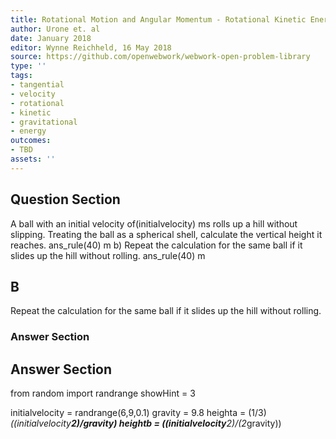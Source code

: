 ```yaml
---
title: Rotational Motion and Angular Momentum - Rotational Kinetic Energy
author: Urone et. al
date: January 2018
editor: Wynne Reichheld, 16 May 2018
source: https://github.com/openwebwork/webwork-open-problem-library
type: ''
tags:
- tangential
- velocity
- rotational
- kinetic
- gravitational
- energy
outcomes:
- TBD
assets: ''
---
```


## Question Section 

A ball with an initial velocity of(initialvelocity) ms rolls up a hill without slipping. Treating the ball as a spherical shell, calculate the vertical height it reaches. 
ans_rule(40) m
b) Repeat the calculation for the same ball if it slides up the hill without rolling.
ans_rule(40) m

## B
Repeat the calculation for the same ball if it slides up the hill without rolling.
### Answer Section


## Answer Section

from random import randrange
showHint = 3

initialvelocity = randrange(6,9,0.1)
gravity = 9.8
heighta = (1/3)*((initialvelocity**2)/gravity)
heightb = ((initialvelocity**2)/(2*gravity))